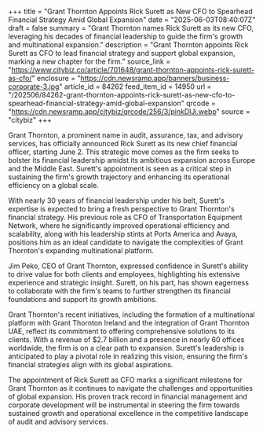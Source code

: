 +++
title = "Grant Thornton Appoints Rick Surett as New CFO to Spearhead Financial Strategy Amid Global Expansion"
date = "2025-06-03T08:40:07Z"
draft = false
summary = "Grant Thornton names Rick Surett as its new CFO, leveraging his decades of financial leadership to guide the firm's growth and multinational expansion."
description = "Grant Thornton appoints Rick Surett as CFO to lead financial strategy and support global expansion, marking a new chapter for the firm."
source_link = "https://www.citybiz.co/article/701648/grant-thornton-appoints-rick-surett-as-cfo/"
enclosure = "https://cdn.newsramp.app/banners/business-corporate-3.jpg"
article_id = 84262
feed_item_id = 14950
url = "/202506/84262-grant-thornton-appoints-rick-surett-as-new-cfo-to-spearhead-financial-strategy-amid-global-expansion"
qrcode = "https://cdn.newsramp.app/citybiz/qrcode/256/3/pinkDlJi.webp"
source = "citybiz"
+++

<p>Grant Thornton, a prominent name in audit, assurance, tax, and advisory services, has officially announced Rick Surett as its new chief financial officer, starting June 2. This strategic move comes as the firm seeks to bolster its financial leadership amidst its ambitious expansion across Europe and the Middle East. Surett's appointment is seen as a critical step in sustaining the firm's growth trajectory and enhancing its operational efficiency on a global scale.</p><p>With nearly 30 years of financial leadership under his belt, Surett's expertise is expected to bring a fresh perspective to Grant Thornton's financial strategy. His previous role as CFO of Transportation Equipment Network, where he significantly improved operational efficiency and scalability, along with his leadership stints at Ports America and Avaya, positions him as an ideal candidate to navigate the complexities of Grant Thornton's expanding multinational platform.</p><p>Jim Peko, CEO of Grant Thornton, expressed confidence in Surett's ability to drive value for both clients and employees, highlighting his extensive experience and strategic insight. Surett, on his part, has shown eagerness to collaborate with the firm's teams to further strengthen its financial foundations and support its growth ambitions.</p><p>Grant Thornton's recent initiatives, including the formation of a multinational platform with Grant Thornton Ireland and the integration of Grant Thornton UAE, reflect its commitment to offering comprehensive solutions to its clients. With a revenue of $2.7 billion and a presence in nearly 60 offices worldwide, the firm is on a clear path to expansion. Surett's leadership is anticipated to play a pivotal role in realizing this vision, ensuring the firm's financial strategies align with its global aspirations.</p><p>The appointment of Rick Surett as CFO marks a significant milestone for Grant Thornton as it continues to navigate the challenges and opportunities of global expansion. His proven track record in financial management and corporate development will be instrumental in steering the firm towards sustained growth and operational excellence in the competitive landscape of audit and advisory services.</p>